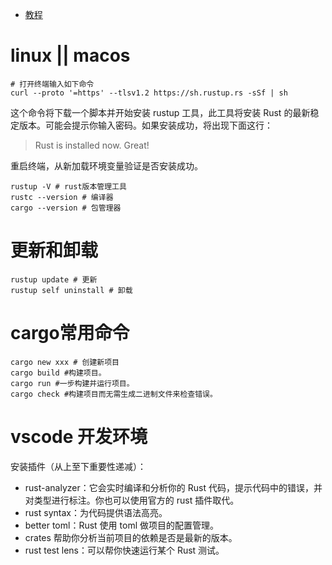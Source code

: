 * [教程](https://rustwiki.org/zh-CN/book/ch01-01-installation.html)

# linux || macos
```shell
# 打开终端输入如下命令
curl --proto '=https' --tlsv1.2 https://sh.rustup.rs -sSf | sh
```
这个命令将下载一个脚本并开始安装 rustup 工具，此工具将安装 Rust 的最新稳定版本。可能会提示你输入密码。如果安装成功，将出现下面这行：

> Rust is installed now. Great!

重启终端，从新加载环境变量验证是否安装成功。
```shell
rustup -V # rust版本管理工具
rustc --version # 编译器
cargo --version # 包管理器
```

# 更新和卸载
```shell
rustup update # 更新
rustup self uninstall # 卸载
```


# cargo常用命令
```shell
cargo new xxx # 创建新项目
cargo build #构建项目。
cargo run #一步构建并运行项目。
cargo check #构建项目而无需生成二进制文件来检查错误。
```

# vscode 开发环境
安装插件（从上至下重要性递减）：
* rust-analyzer：它会实时编译和分析你的 Rust 代码，提示代码中的错误，并对类型进行标注。你也可以使用官方的 rust 插件取代。
* rust syntax：为代码提供语法高亮。
* better toml：Rust 使用 toml 做项目的配置管理。
* crates 帮助你分析当前项目的依赖是否是最新的版本。
* rust test lens：可以帮你快速运行某个 Rust 测试。